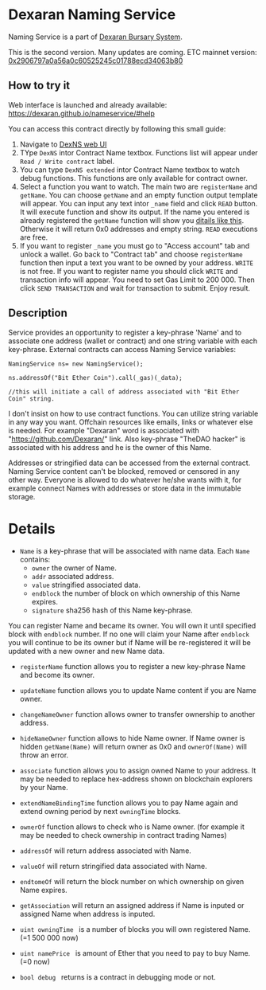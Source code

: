 # Dexaran Naming Service
Naming Service is a part of [Dexaran Bursary System](https://github.com/Dexaran/Treasury).

This is the second version. Many updates are coming.
ETC mainnet version: [0x2906797a0a56a0c60525245c01788ecd34063b80](https://gastracker.io/addr/0x2906797a0a56a0c60525245c01788ecd34063b80)


## How to try it
Web interface is launched and already available: https://dexaran.github.io/nameservice/#help


You can access this contract directly by following this small guide:
1. Navigate to [DexNS web UI](https://dexaran.github.io/nameservice/#interact-contract)
2. TYpe `DexNS` intor Contract Name textbox. Functions list will appear under `Read / Write contract` label.
3. You can type `DexNS extended` intor Contract Name textbox to watch debug functions. This functions are only available for contract owner.
4. Select a function you want to watch. The main two are `registerName` and `getName`. You can choose `getName` and an empty function output template will appear. You can input any text intor `_name` field and click `READ` button. It will execute function and show its output. If the name you entered is already registered the `getName` function will show you [ditails like this](https://github.com/Dexaran/DNS/blob/master/HOWTO/HOWTO5.png). Otherwise it will return 0x0 addresses and empty string. `READ` executions are free.
5. If you want to register `_name` you must go to "Access account" tab and unlock a wallet. Go back to "Contract tab" and choose `registerName` function then input a text you want to be owned by your address. `WRITE` is not free. If you want to register name you should click `WRITE` and transaction info will appear. You need to set Gas Limit to 200 000. Then click `SEND TRANSACTION` and wait for transaction to submit. Enjoy result.


## Description

Service provides an opportunity to register a key-phrase 'Name' and to associate one address (wallet or contract) and one string variable with each key-phrase. External contracts can access Naming Service variables:

`NamingService ns= new NamingService();`

`ns.addressOf("Bit Ether Coin").call(_gas)(_data);`

`//this will initiate a call of address associated with "Bit Ether Coin" string.`

I don't insist on how to use contract functions. You can utilize string variable in any way you want. Offchain resources like emails, links or whatever else is needed.
For example "Dexaran" word is associated with "https://github.com/Dexaran/" link. Also key-phrase "TheDAO hacker" is associated with his address and he is the owner of this Name.

Addresses or stringified data can be accessed from the external contract. 
Naming Service content can't be blocked, removed or censored in any other way. Everyone is allowed to do whatever he/she wants with it, for example connect Names with addresses or store data in the immutable storage.

# Details 
- `Name` is a key-phrase that will be associated with name data. Each `Name` contains:
    - `owner` the owner of Name.
    - `addr` associated address.
    - `value` stringified associated data.
    - `endblock` the number of block on which ownership of this Name expires.
    - `signature` sha256 hash of this Name key-phrase.
    

You can register Name and became its owner. You will own it until specified block with `endblock` number. If no one will claim your Name after `endblock` you will continue to be its owner but if Name will be re-registered it will be updated with a new owner and new Name data. 


- `registerName` function allows you to register a new key-phrase Name and become its owner.
- `updateName` function allows you to update Name content if you are Name owner.
- `changeNameOwner` function allows owner to transfer ownership to another address.
- `hideNameOwner` function allows to hide Name owner. If Name owner is hidden `getName(Name)` will return owner as 0x0 and `ownerOf(Name)` will throw an error.
- `associate` function allows you to assign owned Name to your address. It may be needed to replace hex-address shown on blockchain explorers by your Name.
- `extendNameBindingTime` function allows you to pay Name again and extend owning period by next `owningTime` blocks.
- `ownerOf` function allows to check who is Name owner. (for example it may be needed to check ownership in contract trading Names)
- `addressOf` will return address associated with Name.
- `valueOf` will return stringified data associated with Name.
- `endtomeOf` will return the block number on which ownership on given Name expires.
- `getAssociation` will return an assigned address if Name is inputed or assigned Name when address is inputed.

- `uint owningTime ` is a number of blocks you will own registered Name. (=1 500 000 now)
- `uint namePrice ` is amount of Ether that you need to pay to buy Name. (=0 now)
- `bool debug ` returns is a contract in debugging mode or not.
